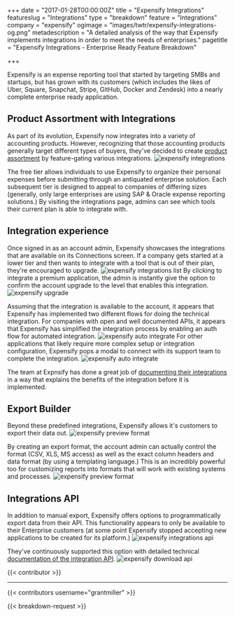 +++
date = "2017-01-28T00:00:00Z"
title = "Expensify Integrations"
featureslug = "Integrations"
type = "breakdown"
feature = "Integrations"
company = "expensify"
ogimage = "images/twtr/expensify-integrations-og.png"
metadescription = "A detailed analysis of the way that Expensify implements integrations in order to meet the needs of enterprises."
pagetitle = "Expensify Integrations - Enterprise Ready Feature Breakdown"

+++

Expensify is an expense reporting tool that started by targeting SMBs and startups, but has grown with its customers (which includes the likes of Uber, Square, Snapchat, Stripe, GitHub, Docker and Zendesk) into a nearly complete enterprise ready application.

## Product Assortment with Integrations
As part of its evolution, Expensify now integrates into a variety of accounting products. However, recognizing that those accounting products generally target different types of buyers, they've decided to create [product assortment](/features/product-assortment) by feature-gating various integrations.
![expensify integrations](/expensify/images/expensify-integrations.png)

The free tier allows individuals to use Expensify to organize their personal expenses before submitting through an antiquated enterprise solution. Each subsequent tier is designed to appeal to companies of differing sizes (generally, only large enterprises are using SAP & Oracle expense reporting solutions.) By visiting the integrations page, admins can see which tools their current plan is able to integrate with.

## Integration experience
Once signed in as an account admin, Expensify showcases the integrations that are available on its Connections screen. If a company gets started at a lower tier and then wants to integrate with a tool that is out of their plan, they're encouraged to upgrade.
![expensify integrations list](/expensify/images/integrations-list.png)
By clicking to integrate a premium application, the admin is instantly give the option to confirm the account upgrade to the level that enables this integration.
![expensify upgrade](/expensify/images/confirm-upgrade.png)

Assuming that the integration is available to the account, it appears that Expensify has implemented two different flows for doing the technical integration. For companies with open and well documented APIs, it appears that Expensify has simplified the integration process by enabling an auth flow for automated integration.
![expensify auto integrate](/expensify/images/auto-integrate.png)
For other applications that likely require more complex setup or integration configuration, Expensify pops a modal to connect with its support team to complete the integration.
![expensify auto integrate](/expensify/images/request-integration.png)

The team at Expnsify has done a great job of [documenting their integrations](https://docs.expensify.com/integrations) in a way that explains the benefits of the integration before it is implemented.


## Export Builder
Beyond these predefined integrations, Expensify allows it's customers to export their data out.
![expensify preview format](/expensify/images/create-export-format.png)

By creating an export format, the account admin can actually control the format (CSV, XLS, MS access) as well as the exact column headers and data format (by using a templating language.) This is an incredibly powerful too for customizing reports into formats that will work with existing systems and processes.
![expensify preview format](/expensify/images/preview-format.png)


## Integrations API
In addition to manual export, Expensify offers options to programmatically export data from their API. This functionality appears to only be available to their Enterprise customers (at some point Expensify stopped accepting new applications to be created for its platform.)
![expensify integrations api](/expensify/images/integrations-api.png)

They've continuously supported this option with detailed technical [documentation of the integration API](https://integrations.expensify.com/Integration-Server/doc/#export).
![expensify download api](/expensify/images/download-api.png)

{{< contributor >}}

----
{{< contributors username="grantmiller" >}}

{{< breakdown-request >}}
